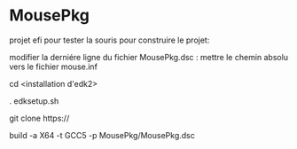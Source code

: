 # MousePkg
projet efi pour tester la souris
pour construire le projet:

modifier la derniére ligne du fichier MousePkg.dsc : mettre le chemin absolu vers le fichier mouse.inf 

cd <installation d'edk2>

. edksetup.sh

git clone https://

build -a X64 -t GCC5 -p MousePkg/MousePkg.dsc
